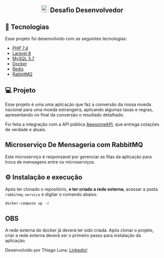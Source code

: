 <h2 align="center">
    <img src="https://avatars.githubusercontent.com/u/58981329?s=200&v=4" alt="Oliveira Trust" width="24" /> Desafio Desenvolvedor
</h2>

## 🚀 Tecnologias

Esse projeto foi desenvolvido com as seguintes tecnologias:

- [PHP 7.4](https://php.net)
- [Laravel 8](https://laravel.com)
- [MySQL 5.7](https://mysql.com)
- [Docker](https://docker.com)
- [Redis](https://redis.io)
- [RabbitMQ](https://www.rabbitmq.com/)


## 💻 Projeto

Esse projeto é uma uma aplicação que faz a conversão da nossa moeda nacional para uma moeda estrangeira, 
aplicando algumas taxas e regras, apresentando no final da conversão o resultado detalhado.

Foi feita a integração com a API pública [AwesomeAPI](https://docs.awesomeapi.com.br/api-de-moedas),
que entrega cotações de verdade e atuais.

## Microserviço De Mensageria com RabbitMQ  
Este microserviço é responsável por gerenciar as filas da aplicação para troca de mensagens entre os microserviços.  

## ⚙️ Instalação e execução
Após ter clonado o repositório, **e ter criado a rede externa**, acessar a pasta `rabbitmq-service` e digitar o comando abaixo.  
```sh
docker-compose up -d
```

## OBS
A rede externa do docker já deverá ter sido criada. Após clonar o projeto, criar a rede externa deverá ser o primeiro passo 
para instalação da aplicação.

Desenvolvido por Thiago Luna: [Linkedin!](https://www.linkedin.com/in/thiago-luna/)


